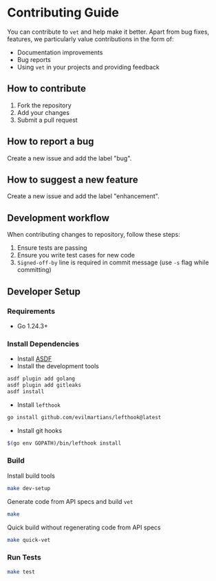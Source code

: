 # Contributing Guide

You can contribute to `vet` and help make it better. Apart from bug fixes,
features, we particularly value contributions in the form of:

- Documentation improvements
- Bug reports
- Using `vet` in your projects and providing feedback

## How to contribute

1. Fork the repository
2. Add your changes
3. Submit a pull request

## How to report a bug

Create a new issue and add the label "bug".

## How to suggest a new feature

Create a new issue and add the label "enhancement".

## Development workflow

When contributing changes to repository, follow these steps:

1. Ensure tests are passing
2. Ensure you write test cases for new code
3. `Signed-off-by` line is required in commit message (use `-s` flag while committing)

## Developer Setup

### Requirements

* Go 1.24.3+

### Install Dependencies

* Install [ASDF](https://asdf-vm.com/)
* Install the development tools

```bash
asdf plugin add golang
asdf plugin add gitleaks
asdf install
```

* Install `lefthook`

```bash
go install github.com/evilmartians/lefthook@latest
```

* Install git hooks

```bash
$(go env GOPATH)/bin/lefthook install
```

### Build

Install build tools

```bash
make dev-setup
```

Generate code from API specs and build `vet`

```bash
make
```

Quick build without regenerating code from API specs

```bash
make quick-vet
```

### Run Tests

```bash
make test
```



